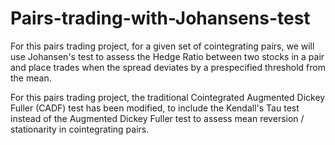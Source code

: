 # Pairs-trading-with-Johansens-test
For this pairs trading project, for a given set of cointegrating pairs, we will use Johansen's test to assess the Hedge Ratio between two stocks in a pair and place trades when the spread deviates by a prespecified threshold from the mean.


For this pairs trading project, the traditional Cointegrated Augmented Dickey Fuller (CADF) test has been modified, to include the Kendall's Tau test instead of the Augmented Dickey Fuller test to assess mean reversion / stationarity in cointegrating pairs.

